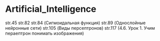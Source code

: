 # Artificial_Intelligence
str.45
str.82
str.84 (Сигмоидальная функция)
str.89 (Однослойные нейронные сети)
str.105 (Виды персептронов)
str.117 (4.6. Урок 1. Учим пераептрон понимать изображения)




